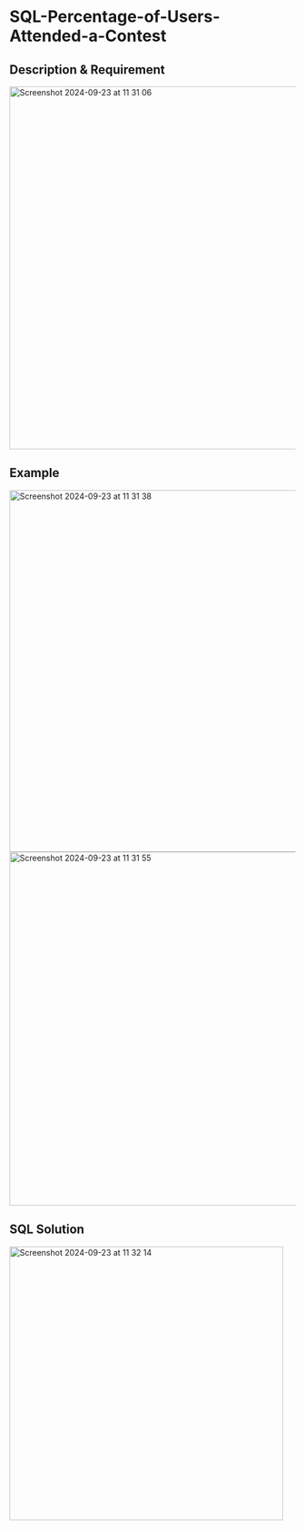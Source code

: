 # SQL-Percentage-of-Users-Attended-a-Contest


## Description & Requirement

<img width="639" alt="Screenshot 2024-09-23 at 11 31 06" src="https://github.com/user-attachments/assets/e2b8011b-6c43-4002-832f-219183c14e12">


## Example

<img width="637" alt="Screenshot 2024-09-23 at 11 31 38" src="https://github.com/user-attachments/assets/2747fdda-00e9-4dee-9c7d-b18f4cc2295b">

<img width="623" alt="Screenshot 2024-09-23 at 11 31 55" src="https://github.com/user-attachments/assets/599621aa-b45d-4667-965b-2c5e0b725813">


## SQL Solution


<img width="482" alt="Screenshot 2024-09-23 at 11 32 14" src="https://github.com/user-attachments/assets/a6718ffd-4b87-490b-89d5-d333af1b08a6">
